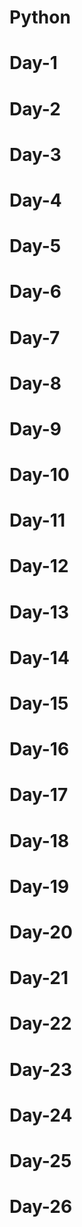 # Python

# Day-1
# Day-2
# Day-3
# Day-4
# Day-5
# Day-6
# Day-7
# Day-8
# Day-9
# Day-10
# Day-11
# Day-12
# Day-13
# Day-14
# Day-15
# Day-16
# Day-17
# Day-18
# Day-19
# Day-20
# Day-21
# Day-22
# Day-23
# Day-24
# Day-25
# Day-26
